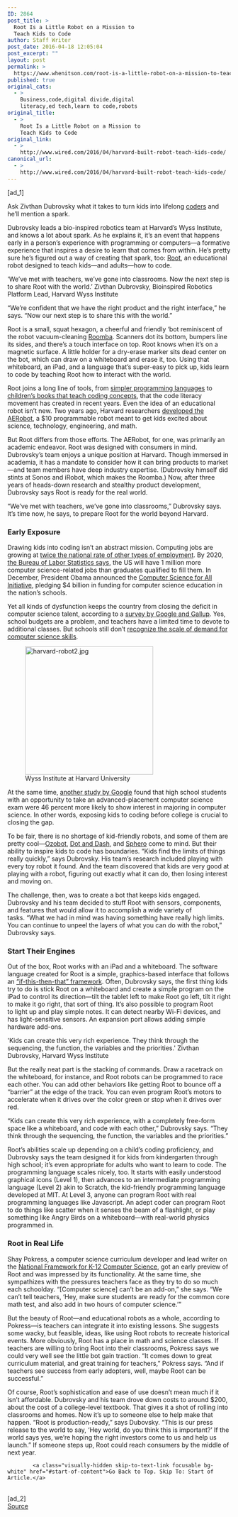 ```yaml
---
ID: 2864
post_title: >
  Root Is a Little Robot on a Mission to
  Teach Kids to Code
author: Staff Writer
post_date: 2016-04-18 12:05:04
post_excerpt: ""
layout: post
permalink: >
  https://www.whenitson.com/root-is-a-little-robot-on-a-mission-to-teach-kids-to-code/
published: true
original_cats:
  - >
    Business,code,digital divide,digital
    literacy,ed tech,learn to code,robots
original_title:
  - >
    Root Is a Little Robot on a Mission to
    Teach Kids to Code
original_link:
  - >
    http://www.wired.com/2016/04/harvard-built-robot-teach-kids-code/
canonical_url:
  - >
    http://www.wired.com/2016/04/harvard-built-robot-teach-kids-code/
---
```

 [ad_1]
<br><div id=""><p>Ask Zivthan Dubrovsky what it takes to turn kids into lifelong <a href="http://www.wired.com/tag/code/">coders</a> and he’ll mention a spark.</p>
<p>Dubrovsky leads a bio-inspired robotics team at Harvard’s Wyss Institute, and knows a lot about spark. As he explains it, it’s an event that happens early in a person’s experience with programming or computers—a formative experience that inspires a desire to learn that comes from within. He’s pretty sure he’s figured out a way of creating that spark, too: <a href="http://www.rootrobot.io/" target="_blank">Root</a>, an educational robot designed to teach kids—and adults—how to code.</p>
<p data-js="fader" class="pullquote carve fader">
	‘We’ve met with teachers, we’ve gone into classrooms. Now the next step is to share Root with the world.’	<span class="attribution">Zivthan Dubrovsky, Bioinspired Robotics Platform Lead, Harvard Wyss Institute</span>
</p>

<p>“We’re confident that we have the right product and the right interface,” he says. “Now our next step is to share this with the world.”</p>
<p>Root is a small, squat hexagon, a cheerful and friendly ‘bot reminiscent of the robot vacuum-cleaning <a href="http://www.wired.com/tag/roomba/">Roomba</a>. Scanners dot its bottom, bumpers line its sides, and there’s a touch interface on top. Root knows when it’s on a magnetic surface. A little holder for a dry-erase marker sits dead center on the bot, which can draw on a whiteboard and erase it, too. Using that whiteboard, an iPad, and a language that’s super-easy to pick up, kids learn to code by teaching Root how to interact with the world.</p>
<p>Root joins a long line of tools, from <a href="http://www.wired.com/2012/06/google-blockly/">simpler programming languages</a> to <a href="http://www.wired.com/2012/05/facebook-engineer-lauren-ipsum/">children’s books that teach coding concepts</a>, that the code literacy movement has created in recent years. Even the idea of an educational robot isn’t new. Two years ago, Harvard researchers <a href="http://www.wired.com/2014/11/10-dollar-education-robot/">developed the AERobot</a>, a $10 programmable robot meant to get kids excited about science, technology, engineering, and math.</p>
<p>But Root differs from those efforts. The AERobot, for one, was primarily an academic endeavor. Root was designed with consumers in mind. Dubrovsky’s team enjoys a unique position at Harvard. Though immersed in academia, it has a mandate to consider how it can bring products to market—and team members have deep industry expertise. (Dubrovsky himself did stints at Sonos and iRobot, which makes the Roomba.) Now, after three years of heads-down research and stealthy product development, Dubrovsky says Root is ready for the real world.</p>
<p>“We’ve met with teachers, we’ve gone into classrooms,” Dubrovsky says. It’s time now, he says, to prepare Root for the world beyond Harvard.</p>
<h3>Early Exposure</h3>
<p>Drawing kids into coding isn’t an abstract mission. Computing jobs are growing at <a href="https://docs.google.com/document/d/1gySkItxiJn_vwb8HIIKNXqen184mRtzDX12cux0ZgZk/pub">twice the national rate of other types of employment</a>. By 2020, <a href="http://www.bls.gov/opub/mlr/2012/01/art5full.pdf">the Bureau of Labor Statistics says</a>, the US will have 1 million more computer science-related jobs than graduates qualified to fill them. In December, President Obama announced the <a href="http://www.wired.com/2016/01/obama-pledges-4-billion-to-computer-science-in-us-schools/">Computer Science for All Initiative</a>, pledging $4 billion in funding for computer science education in the nation’s schools.</p>
<p>Yet all kinds of dysfunction keeps the country from closing the deficit in computer science talent, according to a <a href="http://www.wired.com/2015/08/schools-dont-think-kids-want-learn-computer-science/">survey by Google and Gallup</a>. Yes, school budgets are a problem, and teachers have a limited time to devote to additional classes. But schools still don’t <a href="http://www.wired.com/2015/08/schools-dont-think-kids-want-learn-computer-science/">recognize the scale of demand for computer science skills</a>.</p>
<figure attachment_2003296="" class="carve wp-caption square alignnone fader relative" data-js="fader"><a href="http://www.wired.com/wp-content/uploads/2016/04/harvard-robot2.jpg"><img class="size-inset-image wp-image-2003296" src="http://www.whenitson.com/wp-content/uploads/2016/04/Root-Is-a-Little-Robot-on-a-Mission-to-Teach-Kids-to-Code.jpg" alt="harvard-robot2.jpg" width="289" height="289"/></a><figcaption class="wp-caption-text link-underline"><span class="credit link-underline-sm"><span aria-hidden="true" class="ui ui ui-photo inline-block ui-credit relative opacity-6 marg-r-sm marg-l-sm no-caption"/>Wyss Institute at Harvard University</span></figcaption></figure><p>At the same time, <a href="https://static.googleusercontent.com/media/www.google.com/en/us/edu/pdf/women-who-choose-what-really.pdf">another study by Google</a> found that high school students with an opportunity to take an advanced-placement computer science exam were 46 percent more likely to show interest in majoring in computer science. In other words, exposing kids to coding before college is crucial to closing the gap.</p>
<p>To be fair, there is no shortage of kid-friendly robots, and some of them are pretty cool—<a href="http://www.wired.com/wiredinsider/2014/01/robots-for-your-ipad/">Ozobot</a>, <a href="https://www.makewonder.com/">Dot and Dash</a>, and <a href="http://www.wired.com/tag/sphero/">Sphero</a> come to mind. But their ability to inspire kids to code has boundaries. “Kids find the limits of things really quickly,” says Dubrovsky. His team’s research included playing with every toy robot it found. And the team discovered that kids are very good at playing with a robot, figuring out exactly what it can do, then losing interest and moving on.</p>
<p>The challenge, then, was to create a bot that keeps kids engaged. Dubrovsky and his team decided to stuff Root with sensors, components, and features that would allow it to accomplish a wide variety of tasks. “What we had in mind was having something have really high limits. You can continue to unpeel the layers of what you can do with the robot,” Dubrovsky says.</p>
<h3>Start Their Engines</h3>
<p>Out of the box, Root works with an iPad and a whiteboard. The software language created for Root is a simple, graphics-based interface that follows an <a href="https://en.wikipedia.org/wiki/Conditional_(computer_programming)">“if-this-then-that” framework</a>. Often, Dubrovsky says, the first thing kids try to do is stick Root on a whiteboard and create a simple program on the iPad to control its direction—tilt the tablet left to make Root go left, tilt it right to make it go right, that sort of thing. It’s also possible to program Root to light up and play simple notes. It can detect nearby Wi-Fi devices, and has light-sensitive sensors. An expansion port allows adding simple hardware add-ons.</p>
<p data-js="fader" class="pullquote carve fader">
	'Kids can create this very rich experience. They think through the sequencing, the function, the variables and the priorities.'	<span class="attribution">Zivthan Dubrovsky, Harvard Wyss Institute</span>
</p>

<p>But the really neat part is the stacking of commands. Draw a racetrack on the whiteboard, for instance, and Root robots can be programmed to race each other. You can add other behaviors like getting Root to bounce off a “barrier” at the edge of the track. You can even program Root’s motors to accelerate when it drives over the color green or stop when it drives over red.</p>
<p>“Kids can create this very rich experience, with a completely free-form space like a whiteboard, and code with each other,” Dubrovsky says. “They think through the sequencing, the function, the variables and the priorities.”</p>
<p>Root’s abilities scale up depending on a child’s coding proficiency, and Dubrovsky says the team designed it for kids from kindergarten through high school; it’s even appropriate for adults who want to learn to code. The programming language scales nicely, too. It starts with easily understood graphical icons (Level 1), then advances to an intermediate programming language (Level 2) akin to Scratch, the kid-friendly programming language developed at MIT. At Level 3, anyone can program Root with real programming languages like Javascript. An adept coder can program Root to do things like scatter when it senses the beam of a flashlight, or play something like Angry Birds on a whiteboard—with real-world physics programmed in.</p>
<h3>Root in Real Life</h3>
<p>Shay Pokress, a computer science curriculum developer and lead writer on the <a href="https://k12cs.org/">National Framework for K-12 Computer Science</a>, got an early preview of Root and was impressed by its functionality. At the same time, she sympathizes with the pressures teachers face as they try to do so much each schoolday. “[Computer science] can’t be an add-on,” she says. “We can’t tell teachers, ‘Hey, make sure students are ready for the common core math test, and also add in two hours of computer science.’”</p>



<p>But the beauty of Root—and educational robots as a whole, according to Pokress—is teachers can integrate it into existing lessons. She suggests some wacky, but feasible, ideas, like using Root robots to recreate historical events. More obviously, Root has a place in math and science classes. If teachers are willing to bring Root into their classrooms, Pokress says we could very well see the little bot gain traction. “It comes down to great curriculum material, and great training for teachers,” Pokress says. “And if teachers see success from early adopters, well, maybe Root can be successful.”</p>
<p>Of course, Root’s sophistication and ease of use doesn’t mean much if it isn’t affordable. Dubrovsky and his team drove down costs to around $200, about the cost of a college-level textbook. That gives it a shot of rolling into classrooms and homes. Now it’s up to someone else to help make that happen. “Root is production-ready,” says Dubovsky. “This is our press release to the world to say, ‘Hey world, do you think this is important?’ If the world says yes, we’re hoping the right investors come to us and help us launch.” If someone steps up, Root could reach consumers by the middle of next year.</p>

			<a class="visually-hidden skip-to-text-link focusable bg-white" href="#start-of-content">Go Back to Top. Skip To: Start of Article.</a>

			
</div>
<br>[ad_2]
<br><a href="http://www.wired.com/2016/04/harvard-built-robot-teach-kids-code/">Source </a>